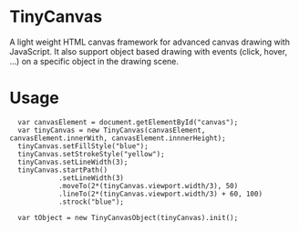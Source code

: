 # TinyCanvas
A light weight HTML canvas framework for advanced canvas drawing with JavaScript. It also support object based drawing with events (click, hover, ...) on a specific object in the drawing scene.

# Usage

```
  var canvasElement = document.getElementById("canvas");
  var tinyCanvas = new TinyCanvas(canvasElement, canvasElement.innerWith, canvasElement.innnerHeight);
  tinyCanvas.setFillStyle("blue");
  tinyCanvas.setStrokeStyle("yellow");
  tinyCanvas.setLineWidth(3);
  tinyCanvas.startPath()
            .setLineWidth(3)
            .moveTo(2*(tinyCanvas.viewport.width/3), 50)
            .lineTo(2*(tinyCanvas.viewport.width/3) + 60, 100)
            .strock("blue");
  
  var tObject = new TinyCanvasObject(tinyCanvas).init();
```
